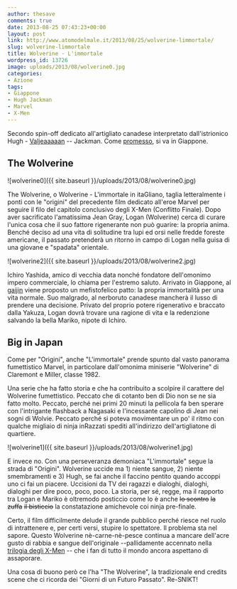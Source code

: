 ```yaml
---
author: thesave
comments: true
date: 2013-08-25 07:43:23+00:00
layout: post
link: http://www.atomodelmale.it/2013/08/25/wolverine-limmortale/
slug: wolverine-limmortale
title: Wolverine - L'immortale
wordpress_id: 13726
image: uploads/2013/08/wolverine0.jpg
categories:
- Azione
tags:
- Giappone
- Hugh Jackman
- Marvel
- X-Men
---
```


Secondo spin-off dedicato all'artigliato canadese interpretato dall'istrionico Hugh - [Valjeaaaaan](http://youtu.be/ImCwamsRy3c?t=52s) -- Jackman. Come [promesso](/2009/05/23/x-men-le-origini-wolverine.html), si va in Giappone.

## The Wolverine

![wolverine0]({{ site.baseurl }}/uploads/2013/08/wolverine0.jpg)

The Wolverine, o Wolverine - L'immortale in itaGliano, taglia letteralmente i ponti con le "origini" del precedente film dedicato all'eroe Marvel per seguire il filo del capitolo conclusivo degli X-Men (Conflitto Finale). Dopo aver sacrificato l'amatissima Jean Gray, Logan (Wolverine) cerca di curare l'unica cosa che il suo fattore rigenerante non può guarire: la propria anima. Benché deciso ad una vita di solitudine tra lupi ed orsi nelle fredde foreste americane, il passato pretenderà un ritorno in campo di Logan nella guisa di una giovane e "spadata" orientale.

![wolverine2]({{ site.baseurl }}/uploads/2013/08/wolverine2.jpg)

Ichiro Yashida, amico di vecchia data nonché fondatore dell'omonimo impero commerciale, lo chiama per l'estremo saluto. Arrivato in Giappone, al [gaijin](http://it.wikipedia.org/wiki/Gaijin) viene proposto un mefistofelico patto: la propria immortalità per una vita normale. Suo malgrado, al nerboruto canadese mancherà il lusso di prendere una decisione. Privato del proprio potere rigenerativo e braccato dalla Yakuza, Logan dovrà trovare una ragione di vita e la redenzione salvando la bella Mariko, nipote di Ichiro.

## Big in Japan

Come per "Origini", anche "L'immortale" prende spunto dal vasto panorama fumettistico Marvel, in particolare dall'omonima miniserie "Wolverine" di Claremont e Miller, classe 1982.

Una serie che ha fatto storia e che ha contribuito a scolpire il carattere del Wolverine fumettistico. Peccato che di cotanto ben di Dio non se ne sia fatto molto. Peccato, perché nei primi 20 minuti la pellicola fa ben sperare con l'intrigante flashback a Nagasaki e l'incessante capolino di Jean nei sogni di Wolvie. Peccato perché si poteva movimentare un po' il ritmo con qualche migliaio di ninja inRazzati spediti all'indirizzo dell'artigliatone di quartiere.

![wolverine1]({{ site.baseurl }}/uploads/2013/08/wolverine1.jpg)

E invece no. Con una perseveranza demoniaca "L'immortale" segue la strada di "Origini". Wolverine uccide ma 1) niente sangue, 2) niente smembramenti e 3) Hugh, se fai anche il faccino pentito quando accoppi uno ci fai un piacere. Uccisioni da TV dei ragazzi e dialoghi, dialoghi, dialoghi per dire poco, poco, poco. La storia, per sé, regge, ma il rapporto tra Logan e Mariko è oltremodo posticcio come lo è anche <del>lo scontro</del> <del>la zuffa</del> <del>il bisticcio</del> la constatazione amichevole coi ninja pre-finale.

Certo, il film difficilmente delude il grande pubblico perché riesce nel ruolo di intrattenere e, per certi versi, stupire lo spettatore. Il problema sta nel sapore. Questo Wolverine nè-carne-nè-pesce continua a mancare dell'acre gusto di rabbia e sangue dell'originale --pallidamente accennato nella [trilogia degli X-Men](/2007/06/15/x-men-la-trilogia-e-il-loro-futuro-cinematografico.html) -- che i fan di tutto il mondo ancora aspettano di assaporare.

Una cosa di buono però ce l'ha "The Wolverine", la tradizionale end credits scene che ci ricorda dei "Giorni di un Futuro Passato". Re-SNIKT!

